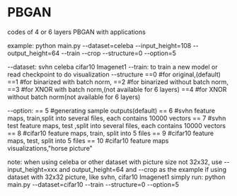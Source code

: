 # PBGAN

codes of 4 or 6 layers PBGAN with applications

example:
python main.py --dataset=celeba --input_height=108 --output_height=64 --train --crop --structure=0 --option=5

--dataset: svhn celeba cifar10 Imagenet1 
--train: to train a new model or read checkpoint to do visualization
--structure  ==0 #for original,(default)
             ==1 #for binarized with batch norm,
             ==2 #for binarized without batch norm,
             ==3 #for XNOR with batch norm,(not available for 6 layers)
             ==4 #for XNOR without batch norm(not available for 6 layers)


--option: == 5  #generating sample outputs(default)
          == 6  #svhn feature maps, train,split into several files, each contains 10000 vectors
          == 7  #svhn test feature maps, test ,split into several files, each contains 10000 vectors
          == 8  #cifar10 feature maps, train, split into 5 files
          == 9  #cifar10 feature maps, test, split into 5 files
          == 10 #cifar10 feature maps visualizations,"horse picture"


note: when using celeba or other dataset with picture size not 32x32, 
        use --input_height=xxx and output_height=64 and --crop as the example
if using dataset with 32x32 picture, like svhn, cifar10 Imagenet1
simply run:
python main.py --dataset=cifar10 --train --structure=0 --option=5        
